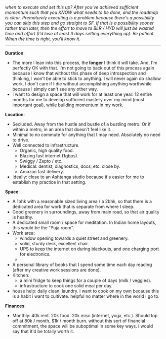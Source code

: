 
*when to execute and set this up? After you've achieved sufficient momentum such that you KNOW what needs to be done, and the roadmap is clear. Prematurely executing is a problem because there's a possibility you can skip this step and go straight to SF. If that is a possibility sooner rather than later, then the effort to move to BLR / HYD will just be wasted time and effort (I'd lose at least 3 days setting everything up). Be patient. When the time is right, you'll know it.*

---

**Duration**:
- The more I lean into this process, the **longer** I think it will take. And, I'm perfectly OK with that. I'm not going to back out of this process again because I know that without this phase of deep introspection and thinking, I won't be able to stick to anything. I will never again do shallow work. I don't care if I die without accomplishing anything worthwhile because I simply can't see any other way.
- I want to design a space that will work for at least one year. 12 entire months for me to develop sufficient mastery over my mind (most important goal), while building momentum in my work.

**Location**:
- Secluded. Away from the hustle and bustle of a bustling metro. Or if within a metro, in an area that doesn't feel like it.
- Minimal to no commute for anything that I may need. Absolutely no need to drive.
- Well connected to infrastructure. 
	- Organic, high quality food. 
	- Blazing fast internet (1gbps).
	- Swiggy / Zepto / etc. 
	- Medical: dentist, diagnostics, docs, etc. close by.
	- Amazon fast delivery.
- Ideally: close to an Ashtanga studio because it's easier for me to establish my practice in that setting.

**Space**:
- A 1bhk with a reasonable sized living area / a 2bhk, so that there is a dedicated area for work that is separate from where I sleep.
- Good greenery in surroundings, away from main road, so that air quality is healthy.
- A dedicated small room / space for meditation. In Indian home layouts, this would be the "Puja room".
- Work area:
	- window opening towards a quiet street and greenery.
	- solid, sturdy desk, excellent chair.
	- UPS to keep the internet on during blackouts, and one charging port for electronics.
	- 
- A personal library of books that I spend some time each day reading (after my creative work sessions are done).
- Kitchen:
	- a mini fridge to keep things for a couple of days (milk / veggies).
	- infrastructure to cook one solid meal per day.
- house help: daily clean, laundry. i want to cook on my own because this is a habit i want to cultivate. helpful no matter where in the world i go to.

**Finances**:
- Monthly: 40k rent. 20k food. 20k misc (internet, yoga, etc.). Should top off at 80k / month. $1k / month burn. without this sort of financial commitment, the space will be suboptimal in some key ways. i would say that it'd be totally worth it.